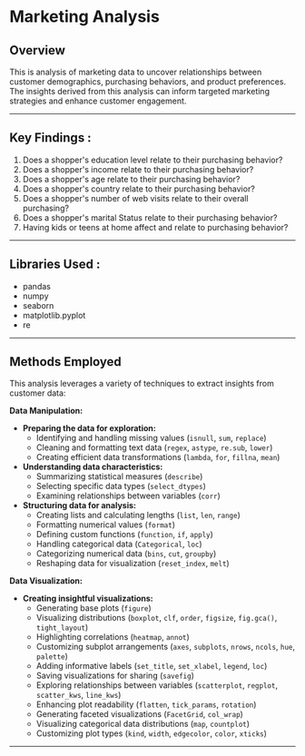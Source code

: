 # Marketing Analysis


## Overview

This is analysis of marketing data to uncover relationships between customer demographics, purchasing behaviors, and product preferences. The insights derived from this analysis can inform targeted marketing strategies and enhance customer engagement.

---

## Key Findings :

1.	Does a shopper's education level relate to their purchasing behavior?
2.	Does a shopper's income relate to their purchasing behavior?
3.	Does a shopper's age relate to their purchasing behavior?
4.	Does a shopper's country relate to their purchasing behavior?
5.	Does a shopper's number of web visits relate to their overall purchasing?
6.	Does a shopper's marital Status relate to their purchasing behavior?
7.	Having kids or teens at home affect and relate to purchasing behavior?


---

## Libraries Used :

+ pandas
+ numpy
+ seaborn
+ matplotlib.pyplot
+ re

---

## Methods Employed

This analysis leverages a variety of techniques to extract insights from customer data:

**Data Manipulation:**

* **Preparing the data for exploration:**
    - Identifying and handling missing values (`isnull`, `sum`, `replace`)
    - Cleaning and formatting text data (`regex`, `astype`, `re.sub`, `lower`)
    - Creating efficient data transformations (`lambda`, `for`, `fillna`, `mean`)
* **Understanding data characteristics:**
    - Summarizing statistical measures (`describe`)
    - Selecting specific data types (`select_dtypes`)
    - Examining relationships between variables (`corr`)
* **Structuring data for analysis:**
    - Creating lists and calculating lengths (`list`, `len`, `range`)
    - Formatting numerical values (`format`)
    - Defining custom functions (`function`, `if`, `apply`)
    - Handling categorical data (`Categorical`, `loc`)
    - Categorizing numerical data (`bins`, `cut`, `groupby`)
    - Reshaping data for visualization (`reset_index`, `melt`)

**Data Visualization:**

* **Creating insightful visualizations:**
    - Generating base plots (`figure`)
    - Visualizing distributions (`boxplot`, `clf`, `order`, `figsize`, `fig.gca()`, `tight_layout`)
    - Highlighting correlations (`heatmap`, `annot`)
    - Customizing subplot arrangements (`axes`, `subplots`, `nrows`, `ncols`, `hue`, `palette`)
    - Adding informative labels (`set_title`, `set_xlabel`, `legend`, `loc`)
    - Saving visualizations for sharing (`savefig`)
    - Exploring relationships between variables (`scatterplot`, `regplot`, `scatter_kws`, `line_kws`)
    - Enhancing plot readability (`flatten`, `tick_params`, `rotation`)
    - Generating faceted visualizations (`FacetGrid`, `col_wrap`)
    - Visualizing categorical data distributions (`map`, `countplot`)
    - Customizing plot types (`kind`, `width`, `edgecolor`, `color`, `xticks`)


---

